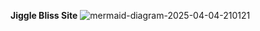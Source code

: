 **Jiggle Bliss Site**
![mermaid-diagram-2025-04-04-210121](https://github.com/user-attachments/assets/063b7f65-c507-4f65-9ad8-15ec71b36802)
